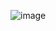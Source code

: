 ![image](https://github.com/VizVone/Find-and-Replace-Text-Python/assets/104826377/08021879-3e4a-4c4c-abe6-f09dd5f3f2a3)
